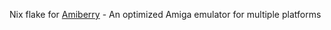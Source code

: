 Nix flake for [Amiberry](https://amiberry.com/) - An optimized Amiga emulator for multiple platforms
